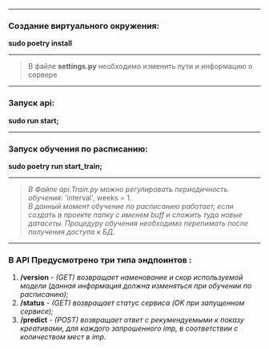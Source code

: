 ***
### Создание виртуального окружения:<br/>
**sudo poetry install**<br/>
***
> В файле **settings.py** необходимо изменить пути и информацию о сервере
***
### Запуск api:<br/>
**sudo run start;**<br/>
***
### Запуск обучения по расписанию:<br/>
**sudo poetry run start_train;**<br/>
***
> *В Файле api.Train.py можно регулировать периодичность обучения:* 'interval', weeks = 1.<br/>
> *В данный момент обучение по расписанию работает, если создать в проекте папку с именем buff и сложить туда новые датасеты. Процедуру обучения необходимо перепимать после получения доступа к БД.*<br/>
***
### В API Предусмотрено три типа эндпоинтов :<br/>
1. **/version** - *(GET) возвращает наменование и скор используемой модели (данная информация должна изменяться при обучении по расписанию);*<br/>
2. **/status** - *(GET) возвращает статус сервиса (OK при запущенном сервисе);*<br/>
3. **/predict** - *(POST) возвращает ответ с рекумендуемыми к показу креативами, для каждого запрошенного imp, в соответствии с количеством мест в imp.*<br/>
